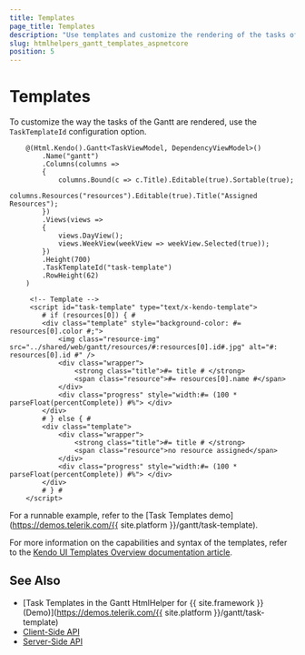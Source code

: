```yaml
---
title: Templates
page_title: Templates
description: "Use templates and customize the rendering of the tasks of the Telerik UI Gantt HtmlHelper for {{ site.framework }}."
slug: htmlhelpers_gantt_templates_aspnetcore
position: 5
---
```


# Templates

To customize the way the tasks of the Gantt are rendered, use the `TaskTemplateId` configuration option.

```
    @(Html.Kendo().Gantt<TaskViewModel, DependencyViewModel>()
        .Name("gantt")
        .Columns(columns =>
        {
            columns.Bound(c => c.Title).Editable(true).Sortable(true);
            columns.Resources("resources").Editable(true).Title("Assigned Resources");
        })
        .Views(views =>
        {
            views.DayView();
            views.WeekView(weekView => weekView.Selected(true));
        })
        .Height(700)
        .TaskTemplateId("task-template")
        .RowHeight(62)
    )

     <!-- Template -->
     <script id="task-template" type="text/x-kendo-template">
        # if (resources[0]) { #
        <div class="template" style="background-color: #= resources[0].color #;">
            <img class="resource-img" src="../shared/web/gantt/resources/#:resources[0].id#.jpg" alt="#: resources[0].id #" />
            <div class="wrapper">
                <strong class="title">#= title # </strong>
                <span class="resource">#= resources[0].name #</span>
            </div>
            <div class="progress" style="width:#= (100 * parseFloat(percentComplete)) #%"> </div>
        </div>
        # } else { #
        <div class="template">
            <div class="wrapper">
                <strong class="title">#= title # </strong>
                <span class="resource">no resource assigned</span>
            </div>
            <div class="progress" style="width:#= (100 * parseFloat(percentComplete)) #%"> </div>
        </div>
        # } #
    </script>
```

For a runnable example, refer to the [Task Templates demo](https://demos.telerik.com/{{ site.platform }}/gantt/task-template).

For more information on the capabilities and syntax of the templates, refer to the [Kendo UI Templates Overview documentation article](https://docs.telerik.com/kendo-ui/framework/templates/overview). 

## See Also

* [Task Templates in the Gantt HtmlHelper for {{ site.framework }} (Demo)](https://demos.telerik.com/{{ site.platform }}/gantt/task-template)
* [Client-Side API](https://docs.telerik.com/kendo-ui/api/javascript/ui/gantt)
* [Server-Side API](/api/gantt)
